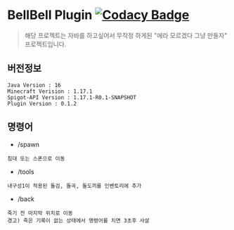 # BellBell Plugin [![Codacy Badge](https://api.codacy.com/project/badge/Grade/b8b519e07b494434b7d51ee6a7981a17)](https://app.codacy.com/gh/InsanePhin/bellbell_plugin?utm_source=github.com&utm_medium=referral&utm_content=InsanePhin/bellbell_plugin&utm_campaign=Badge_Grade_Settings)

> 해당 프로젝트는 자바를 하고싶어서 무작정 하게된 "에라 모르겠다 그냥 만들자" 프로젝트입니다.


## 버전정보
```
Java Version : 16
Minecraft Verision : 1.17.1
Spigot-API Version : 1.17.1-R0.1-SNAPSHOT
Plugin Version : 0.1.2
```


## 명령어
- /spawn
```
침대 또는 스폰으로 이동
```

- /tools
```
내구성1이 적용된 돌검, 돌곡, 돌도끼를 인벤토리에 추가
```

- /back
```
죽기 전 마지막 위치로 이동
경고) 죽은 기록이 없는 상태에서 명령어를 치면 3초후 사살
```

